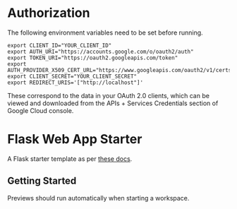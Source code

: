 # Authorization

The following environment variables need to be set before running. 

```
export CLIENT_ID="YOUR_CLIENT_ID"
export AUTH_URI="https://accounts.google.com/o/oauth2/auth"
export TOKEN_URI="https://oauth2.googleapis.com/token"
export AUTH_PROVIDER_X509_CERT_URL="https://www.googleapis.com/oauth2/v1/certs"
export CLIENT_SECRET="YOUR_CLIENT_SECRET"
export REDIRECT_URIS='["http://localhost"]'
```

These correspond to the data in your OAuth 2.0 clients, which can be viewed and downloaded from the APIs + Services Credentials section of Google Cloud console. 

# Flask Web App Starter

A Flask starter template as per [these docs](https://flask.palletsprojects.com/en/3.0.x/quickstart/#a-minimal-application).

## Getting Started

Previews should run automatically when starting a workspace.

